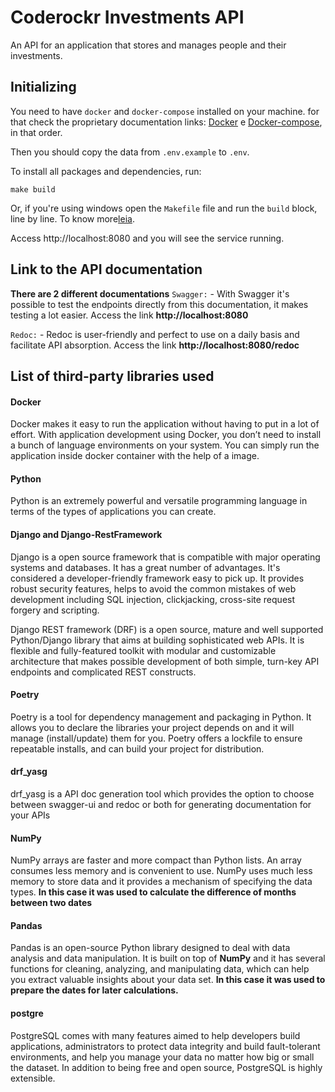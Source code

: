 # Coderockr Investments API

An API for an application that stores and manages people and their investments.

## Initializing

You need to have `docker` and `docker-compose` installed on your machine. for that check the proprietary documentation links: [Docker](https://docs.docker.com/engine/install/) e [Docker-compose](https://docs.docker.com/compose/install/), in that order.

Then you should copy the data from `.env.example` to `.env`.

To install all packages and dependencies, run:

```
make build
```

Or, if you're using windows open the `Makefile` file and run the `build` block, line by line. To know more[leia](makefile).

Access http://localhost:8080 and you will see the service running.

## Link to the API documentation

**There are 2 different documentations**
`Swagger:`
    - With Swagger it's possible to test the endpoints directly from this documentation, it makes testing a lot easier. Access the link **http://localhost:8080**

`Redoc:`
    - Redoc is user-friendly and perfect to use on a daily basis and facilitate API absorption. Access the link **http://localhost:8080/redoc**

## List of third-party libraries used

#### Docker
Docker makes it easy to run the application without having to put in a lot of effort. With application development using Docker, you don’t need to install a bunch of language environments on your system. You can simply run the application inside docker container with the help of a image.

#### Python

Python is an extremely powerful and versatile programming language in terms of the types of applications you can create.

#### Django and Django-RestFramework

Django is a open source framework that is compatible with major operating systems and databases. It has a great number of advantages. It's considered a developer-friendly framework easy to pick up. It provides robust security features, helps to avoid the common mistakes of web development including SQL injection, clickjacking, cross-site request forgery and scripting. 

Django REST framework (DRF) is a open source, mature and well supported Python/Django library that aims at building sophisticated web APIs. It is flexible and fully-featured toolkit with modular and customizable architecture that makes possible development of both simple, turn-key API endpoints and complicated REST constructs.

#### Poetry 

Poetry is a tool for dependency management and packaging in Python. It allows you to declare the libraries your project depends on and it will manage (install/update) them for you. Poetry offers a lockfile to ensure repeatable installs, and can build your project for distribution.

####  drf_yasg

drf_yasg is a API doc generation tool which provides the option to choose between swagger-ui and redoc or both for generating documentation for your APIs

#### NumPy

NumPy arrays are faster and more compact than Python lists. An array consumes less memory and is convenient to use. NumPy uses much less memory to store data and it provides a mechanism of specifying the data types. **In this case it was used to calculate the difference of months between two dates**

#### Pandas

Pandas is an open-source Python library designed to deal with data analysis and data manipulation. It is built on top of **NumPy** and it has several functions for cleaning, analyzing, and manipulating data, which can help you extract valuable insights about your data set. **In this case it was used to prepare the dates for later calculations.**

#### postgre 

PostgreSQL comes with many features aimed to help developers build applications, administrators to protect data integrity and build fault-tolerant environments, and help you manage your data no matter how big or small the dataset. In addition to being free and open source, PostgreSQL is highly extensible.

